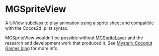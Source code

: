 MGSpriteView
============

A UIView subclass to play animation using a sprite sheet and compatible with the Cocos2d .plist syntax.

MGSpriteView wouldn't be possible without [MCSpriteLayer](http://mysterycoconut.com/blog/2011/01/cag1/) and the research and development work that produced it. See [Mystery Coconut Games blog](http://mysterycoconut.com/blog/) for more info.
